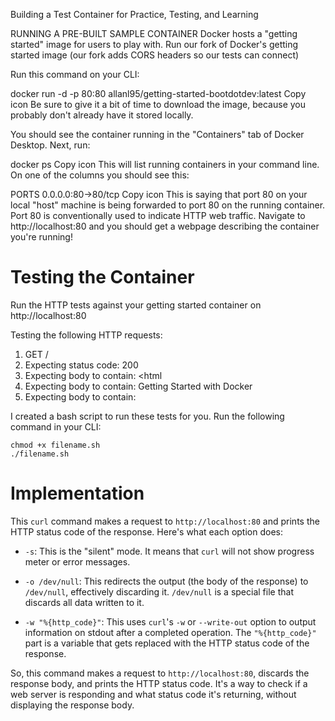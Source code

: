 Building a Test Container for Practice, Testing, and Learning

RUNNING A PRE-BUILT SAMPLE CONTAINER
Docker hosts a "getting started" image for users to play with. Run our fork of Docker's getting started image (our fork adds CORS headers so our tests can connect)

Run this command on your CLI:

docker run -d -p 80:80 allanl95/getting-started-bootdotdev:latest
Copy icon
Be sure to give it a bit of time to download the image, because you probably don't already have it stored locally.

You should see the container running in the "Containers" tab of Docker Desktop. Next, run:

docker ps
Copy icon
This will list running containers in your command line. On one of the columns you should see this:

PORTS
0.0.0.0:80->80/tcp
Copy icon
This is saying that port 80 on your local "host" machine is being forwarded to port 80 on the running container. Port 80 is conventionally used to indicate HTTP web traffic. Navigate to http://localhost:80 and you should get a webpage describing the container you're running!



# Testing the Container

Run the HTTP tests against your getting started container on http://localhost:80

Testing the following HTTP requests:

1. GET /
1. Expecting status code: 200
2. Expecting body to contain: <html
3. Expecting body to contain: Getting Started with Docker
4. Expecting body to contain: </html>


I created a bash script to run these tests for you. Run the following command in your CLI:

```
chmod +x filename.sh 
./filename.sh
```

# Implementation

This `curl` command makes a request to `http://localhost:80` and prints the HTTP status code of the response. Here's what each option does:

- `-s`: This is the "silent" mode. It means that `curl` will not show progress meter or error messages.

- `-o /dev/null`: This redirects the output (the body of the response) to `/dev/null`, effectively discarding it. `/dev/null` is a special file that discards all data written to it.

- `-w "%{http_code}"`: This uses `curl`'s `-w` or `--write-out` option to output information on stdout after a completed operation. The `"%{http_code}"` part is a variable that gets replaced with the HTTP status code of the response.

So, this command makes a request to `http://localhost:80`, discards the response body, and prints the HTTP status code. It's a way to check if a web server is responding and what status code it's returning, without displaying the response body.

